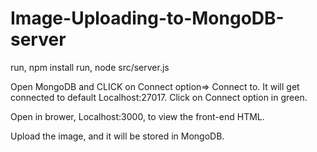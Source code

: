 # Image-Uploading-to-MongoDB-server

run, npm install 
run, node src/server.js 

Open MongoDB and CLICK on Connect option=> Connect to. It will get connected to default Localhost:27017. Click on Connect option in green.

Open in brower, Localhost:3000, to view the front-end HTML.

Upload the image, and it will be stored in MongoDB. 
